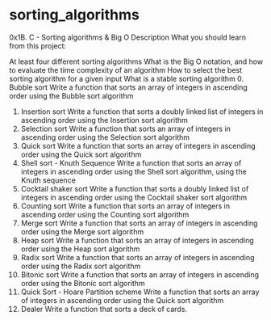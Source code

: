 # sorting_algorithms
0x1B. C - Sorting algorithms & Big O
Description
What you should learn from this project:

At least four different sorting algorithms
What is the Big O notation, and how to evaluate the time complexity of an algorithm
How to select the best sorting algorithm for a given input
What is a stable sorting algorithm
0. Bubble sort
Write a function that sorts an array of integers in ascending order using the Bubble sort algorithm
1. Insertion sort
Write a function that sorts a doubly linked list of integers in ascending order using the Insertion sort algorithm
2. Selection sort
Write a function that sorts an array of integers in ascending order using the Selection sort algorithm
3. Quick sort
Write a function that sorts an array of integers in ascending order using the Quick sort algorithm
4. Shell sort - Knuth Sequence
Write a function that sorts an array of integers in ascending order using the Shell sort algorithm, using the Knuth sequence
5. Cocktail shaker sort
Write a function that sorts a doubly linked list of integers in ascending order using the Cocktail shaker sort algorithm
6. Counting sort
Write a function that sorts an array of integers in ascending order using the Counting sort algorithm
7. Merge sort
Write a function that sorts an array of integers in ascending order using the Merge sort algorithm
8. Heap sort
Write a function that sorts an array of integers in ascending order using the Heap sort algorithm
9. Radix sort
Write a function that sorts an array of integers in ascending order using the Radix sort algorithm
10. Bitonic sort
Write a function that sorts an array of integers in ascending order using the Bitonic sort algorithm
11. Quick Sort - Hoare Partition scheme
Write a function that sorts an array of integers in ascending order using the Quick sort algorithm
12. Dealer
Write a function that sorts a deck of cards.
